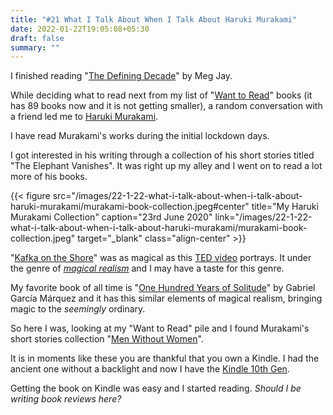 ```yaml
---
title: "#21 What I Talk About When I Talk About Haruki Murakami"
date: 2022-01-22T19:05:08+05:30
draft: false
summary: ""
---
```


I finished reading "[The Defining Decade](https://www.goodreads.com/book/show/40603783-the-defining-decade)" by Meg Jay.

While deciding what to read next from my list of "[Want to Read](https://www.goodreads.com/review/list/83926433-navendu-pottekkat?ref=nav_mybooks&shelf=to-read)" books (it has 89 books now and it is not getting smaller), a random conversation with a friend led me to [Haruki Murakami](https://en.wikipedia.org/wiki/Haruki_Murakami).

I have read Murakami's works during the initial lockdown days.

I got interested in his writing through a collection of his short stories titled "The Elephant Vanishes". It was right up my alley and I went on to read a lot more of his books.

{{< figure src="/images/22-1-22-what-i-talk-about-when-i-talk-about-haruki-murakami/murakami-book-collection.jpeg#center" title="My Haruki Murakami Collection" caption="23rd June 2020" link="/images/22-1-22-what-i-talk-about-when-i-talk-about-haruki-murakami/murakami-book-collection.jpeg" target="_blank" class="align-center" >}}

"[Kafka on the Shore](https://www.goodreads.com/book/show/4929.Kafka_on_the_Shore)" was as magical as this [TED video](https://www.youtube.com/watch?v=mB4FO1itCi0) portrays. It under the genre of _[magical realism](https://en.wikipedia.org/wiki/Magic_realism)_ and I may have a taste for this genre.

My favorite book of all time is "[One Hundred Years of Solitude](https://www.goodreads.com/book/show/320.One_Hundred_Years_of_Solitude)" by Gabriel García Márquez and it has this similar elements of magical realism, bringing magic to the _seemingly_ ordinary.

So here I was, looking at my "Want to Read" pile and I found Murakami's short stories collection "[Men Without Women](https://www.goodreads.com/book/show/33652490-men-without-women)".

It is in moments like these you are thankful that you own a Kindle. I had the ancient one without a backlight and now I have the [Kindle 10th Gen](https://www.amazon.in/Kindle-10th-Gen/dp/B07FQ4Q7MB).

Getting the book on Kindle was easy and I started reading. _Should I be writing book reviews here?_
